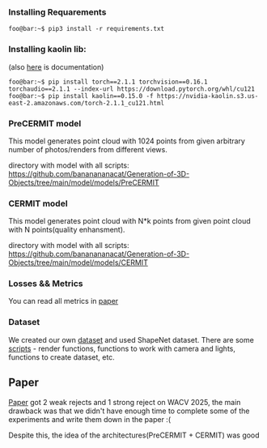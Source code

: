 ### Installing Requarements

```console
foo@bar:~$ pip3 install -r requirements.txt
```

### Installing kaolin lib:
(also [here](https://kaolin.readthedocs.io/en/latest/index.html) is documentation)
```console
foo@bar:~$ pip install torch==2.1.1 torchvision==0.16.1 torchaudio==2.1.1 --index-url https://download.pytorch.org/whl/cu121
foo@bar:~$ pip install kaolin==0.15.0 -f https://nvidia-kaolin.s3.us-east-2.amazonaws.com/torch-2.1.1_cu121.html
```

### PreCERMIT model

This model generates point cloud with 1024 points from given arbitrary number of photos/renders from different views.

directory with model with all scripts: https://github.com/bananananacat/Generation-of-3D-Objects/tree/main/model/models/PreCERMIT

### CERMIT model

This model generates point cloud with N*k points from given point cloud with N points(quality enhansment).

directory with model with all scripts: https://github.com/bananananacat/Generation-of-3D-Objects/tree/main/model/models/CERMIT

### Losses && Metrics

You can read all metrics in [paper](https://github.com/bananananacat/Generation-of-3D-Objects/blob/main/Paper.pdf)

### Dataset

We created our own [dataset](https://github.com/bananananacat/Generation-of-3D-Objects/blob/main/model/data/datasets.md) and used ShapeNet dataset.
There are some [scripts](https://github.com/bananananacat/Generation-of-3D-Objects/tree/main/model/data/data_collection) - render functions, functions to work with camera and lights, functions to create dataset, etc.

## Paper

[Paper](https://github.com/bananananacat/Generation-of-3D-Objects/blob/main/Paper.pdf) got 2 weak rejects and 1 strong reject on WACV 2025, the main drawback was that we didn't have enough time to complete some of the experiments and write them down in the paper :(

Despite this, the idea of ​​the architectures(PreCERMIT + CERMIT) was good
